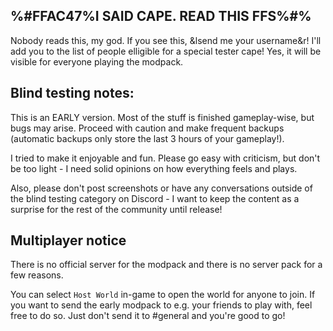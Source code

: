 ## %#FFAC47%I SAID CAPE. READ THIS FFS%#%

Nobody reads this, my god.
If you see this, &lsend me your username&r! I'll add you to the list of people elligible for a special tester cape! Yes, it will be visible for everyone playing the modpack.


## Blind testing notes:

This is an EARLY version. Most of the stuff is finished gameplay-wise, but bugs may arise. Proceed with caution and make frequent backups (automatic backups only store the last 3 hours of your gameplay!).

I tried to make it enjoyable and fun. Please go easy with criticism, but don't be too light - I need solid opinions on how everything feels and plays.

Also, please don't post screenshots or have any conversations outside of the blind testing category on Discord - I want to keep the content as a surprise for the rest of the community until release!

## Multiplayer notice

There is no official server for the modpack and there is no server pack for a few reasons. 

You can select `Host World` in-game to open the world for anyone to join. If you want to send the early modpack to e.g. your friends to play with, feel free to do so. Just don't send it to #general and you're good to go!


